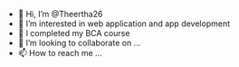 - 👋 Hi, I’m @Theertha26
- 👀 I’m interested in web application and app development
- 🌱 I completed my BCA course
- 💞️ I’m looking to collaborate on ...
- 📫 How to reach me ...

<!---
Theertha26/Theertha26 is a ✨ special ✨ repository because its `README.md` (this file) appears on your GitHub profile.
You can click the Preview link to take a look at your changes.
--->
